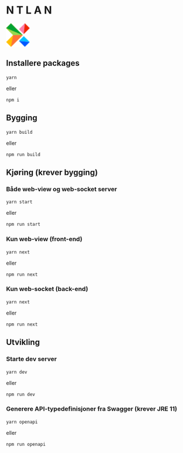 # N T L A N

<img src="./public/NT.svg" width="64" alt="Norsk Tipping">

## Installere packages

```yarn
yarn
```

eller

```npm
npm i
```

## Bygging

```yarn
yarn build
```

eller

```npm
npm run build
```

## Kjøring (krever bygging)

### Både web-view og web-socket server

```yarn
yarn start
```

eller

```npm
npm run start
```

### Kun web-view (front-end)

```yarn
yarn next
```

eller

```npm
npm run next
```

### Kun web-socket (back-end)

```yarn
yarn next
```

eller

```npm
npm run next
```

## Utvikling

### Starte dev server

```yarn
yarn dev
```

eller

```npm
npm run dev
```

### Generere API-typedefinisjoner fra Swagger (krever JRE 11)

```yarn
yarn openapi
```

eller

```npm
npm run openapi
```
